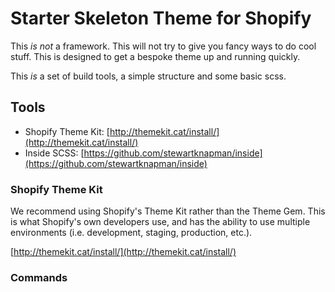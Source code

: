 # Starter Skeleton Theme for Shopify

This _is not_ a framework. This will not try to give you fancy ways to do cool stuff. This is designed to get a bespoke theme up and running quickly.

This _is_ a set of build tools, a simple structure and some basic scss.

## Tools

- Shopify Theme Kit: [http://themekit.cat/install/](http://themekit.cat/install/)
- Inside SCSS: [https://github.com/stewartknapman/inside](https://github.com/stewartknapman/inside)

### Shopify Theme Kit
We recommend using Shopify's Theme Kit rather than the Theme Gem. This is what Shopify's own developers use, and has the ability to use multiple environments (i.e. development, staging, production, etc.).

[http://themekit.cat/install/](http://themekit.cat/install/)

### Commands
